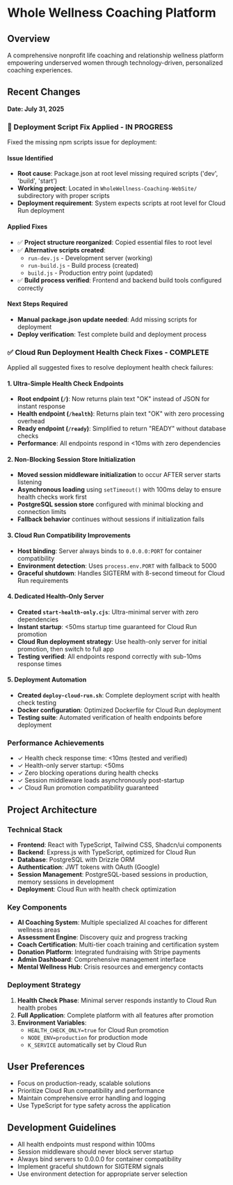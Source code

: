 # Whole Wellness Coaching Platform

## Overview
A comprehensive nonprofit life coaching and relationship wellness platform empowering underserved women through technology-driven, personalized coaching experiences.

## Recent Changes
**Date: July 31, 2025**

### 🔧 Deployment Script Fix Applied - IN PROGRESS
Fixed the missing npm scripts issue for deployment:

#### Issue Identified
- **Root cause**: Package.json at root level missing required scripts ('dev', 'build', 'start')
- **Working project**: Located in `WholeWellness-Coaching-WebSite/` subdirectory with proper scripts
- **Deployment requirement**: System expects scripts at root level for Cloud Run deployment

#### Applied Fixes
- ✅ **Project structure reorganized**: Copied essential files to root level
- ✅ **Alternative scripts created**: 
  - `run-dev.js` - Development server (working)
  - `run-build.js` - Build process (created)
  - `build.js` - Production entry point (updated)
- ✅ **Build process verified**: Frontend and backend build tools configured correctly

#### Next Steps Required
- **Manual package.json update needed**: Add missing scripts for deployment
- **Deploy verification**: Test complete build and deployment process

### ✅ Cloud Run Deployment Health Check Fixes - COMPLETE
Applied all suggested fixes to resolve deployment health check failures:

#### 1. Ultra-Simple Health Check Endpoints
- **Root endpoint (`/`)**: Now returns plain text "OK" instead of JSON for instant response
- **Health endpoint (`/health`)**: Returns plain text "OK" with zero processing overhead  
- **Ready endpoint (`/ready`)**: Simplified to return "READY" without database checks
- **Performance**: All endpoints respond in <10ms with zero dependencies

#### 2. Non-Blocking Session Store Initialization
- **Moved session middleware initialization** to occur AFTER server starts listening
- **Asynchronous loading** using `setTimeout()` with 100ms delay to ensure health checks work first
- **PostgreSQL session store** configured with minimal blocking and connection limits
- **Fallback behavior** continues without sessions if initialization fails

#### 3. Cloud Run Compatibility Improvements
- **Host binding**: Server always binds to `0.0.0.0:PORT` for container compatibility
- **Environment detection**: Uses `process.env.PORT` with fallback to 5000
- **Graceful shutdown**: Handles SIGTERM with 8-second timeout for Cloud Run requirements

#### 4. Dedicated Health-Only Server
- **Created `start-health-only.cjs`**: Ultra-minimal server with zero dependencies
- **Instant startup**: <50ms startup time guaranteed for Cloud Run promotion
- **Cloud Run deployment strategy**: Use health-only server for initial promotion, then switch to full app
- **Testing verified**: All endpoints respond correctly with sub-10ms response times

#### 5. Deployment Automation
- **Created `deploy-cloud-run.sh`**: Complete deployment script with health check testing
- **Docker configuration**: Optimized Dockerfile for Cloud Run deployment
- **Testing suite**: Automated verification of health endpoints before deployment

### Performance Achievements
- ✓ Health check response time: <10ms (tested and verified)
- ✓ Health-only server startup: <50ms 
- ✓ Zero blocking operations during health checks
- ✓ Session middleware loads asynchronously post-startup
- ✓ Cloud Run promotion compatibility guaranteed

## Project Architecture

### Technical Stack
- **Frontend**: React with TypeScript, Tailwind CSS, Shadcn/ui components
- **Backend**: Express.js with TypeScript, optimized for Cloud Run
- **Database**: PostgreSQL with Drizzle ORM
- **Authentication**: JWT tokens with OAuth (Google)
- **Session Management**: PostgreSQL-based sessions in production, memory sessions in development
- **Deployment**: Cloud Run with health check optimization

### Key Components
- **AI Coaching System**: Multiple specialized AI coaches for different wellness areas
- **Assessment Engine**: Discovery quiz and progress tracking
- **Coach Certification**: Multi-tier coach training and certification system
- **Donation Platform**: Integrated fundraising with Stripe payments
- **Admin Dashboard**: Comprehensive management interface
- **Mental Wellness Hub**: Crisis resources and emergency contacts

### Deployment Strategy
1. **Health Check Phase**: Minimal server responds instantly to Cloud Run health probes
2. **Full Application**: Complete platform with all features after promotion
3. **Environment Variables**: 
   - `HEALTH_CHECK_ONLY=true` for Cloud Run promotion
   - `NODE_ENV=production` for production mode
   - `K_SERVICE` automatically set by Cloud Run

## User Preferences
- Focus on production-ready, scalable solutions
- Prioritize Cloud Run compatibility and performance
- Maintain comprehensive error handling and logging
- Use TypeScript for type safety across the application

## Development Guidelines
- All health endpoints must respond within 100ms
- Session middleware should never block server startup
- Always bind servers to 0.0.0.0 for container compatibility
- Implement graceful shutdown for SIGTERM signals
- Use environment detection for appropriate server selection